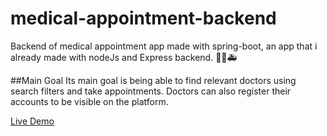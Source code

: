 # medical-appointment-backend
Backend of medical appointment app made with spring-boot, an app that i already made with nodeJs and Express backend. 👨‍⚕️🚑

##Main Goal
Its main goal is being able to find relevant doctors using search filters and take appointments. Doctors can also register their accounts to be visible on the platform.


[Live Demo](https://medical-app-zsgh.onrender.com)

```

